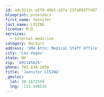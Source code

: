 ```yaml
---
id: adc3213c-a5f9-40b5-a37a-23fa8937fdd7
blueprint: providers
first_name: Jennifer
last_name: LISING
license: M.D.
services:
  - internal-medicine
category: doctors
address: 'SMA Attn: Medical Staff Office'
city: 'Las Vegas'
state: NV
zip: '891145625'
phone: 702-838-2058
title: 'Jennifer LISING'
_geoloc:
  lat: 36.1672559
  lng: -115.148516
---
```

